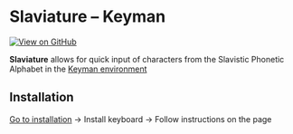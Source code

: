 
# Slaviature – Keyman

[![View on GitHub](https://img.shields.io/badge/View%20on%20GitHub-f2f2f2?style=for-the-badge&logo=github&logoColor=303030&color=f2f2f2)](https://github.com/IS-UMK/Slaviature/blob/master/keyman/)

**Slaviature** allows for quick input of characters from the Slavistic Phonetic
Alphabet in the [Keyman environment](https://keyman.com/)

## Installation

[Go to installation](https://keyman.com/keyboards/slaviature) → Install
keyboard → Follow instructions on the page

